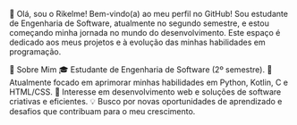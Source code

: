 👋 Olá, sou o Rikelme!
Bem-vindo(a) ao meu perfil no GitHub!
Sou estudante de Engenharia de Software, atualmente no segundo semestre, e estou começando minha jornada no mundo do desenvolvimento. Este espaço é dedicado aos meus projetos e à evolução das minhas habilidades em programação.

🚀 Sobre Mim
🎓 Estudante de Engenharia de Software (2º semestre).
🌱 Atualmente focado em aprimorar minhas habilidades em Python, Kotlin, C e HTML/CSS.
📌 Interesse em desenvolvimento web e soluções de software criativas e eficientes.
💡 Busco por novas oportunidades de aprendizado e desafios que contribuam para o meu crescimento.
